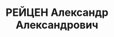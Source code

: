 ---
title: РЕЙЦЕН Александр Александрович
description: 'Род. в 1908, Смоленская обл., г. Вязьма, русский, б/п. 15 арт. полк
  боепитания, воентехник 1 ранга

  Арестован УГБ УНКВД Киевской обл. 16.09.1937. Обв. по ст. 58 - 1"б", 8, 11. Приговор:
  ВК ВС СССР, 21.09.1937 – ВМН. Расстрелян 21.09.1937.

  Реабилитирован верховным судом РСФСР 02.10.1958'
---